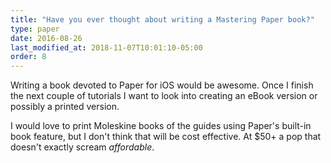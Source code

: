 ```yaml
---
title: "Have you ever thought about writing a Mastering Paper book?"
type: paper
date: 2016-08-26
last_modified_at: 2018-11-07T10:01:10-05:00
order: 8
---
```


Writing a book devoted to Paper for iOS would be awesome. Once I finish the next couple of tutorials I want to look into creating an eBook version or possibly a printed version.

I would love to print Moleskine books of the guides using Paper's built-in book feature, but I don't think that will be cost effective. At $50+ a pop that doesn't exactly scream *affordable*.

